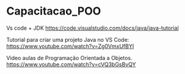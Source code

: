# Capacitacao_POO
 
 Vs code + JDK
 https://code.visualstudio.com/docs/java/java-tutorial
 
 Tutorial para criar uma projeto Java no VS Code:
 https://www.youtube.com/watch?v=Zg0VmxUfBYI

 Video aulas de Programação Orientada a Objetos.
 https://www.youtube.com/watch?v=cVQ3bGsBvQY
 
